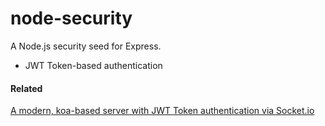 # node-security

A Node.js security seed for Express. 

* JWT Token-based authentication


#### Related

[A modern, koa-based server with JWT Token authentication via Socket.io](https://github.com/goreRatzete/pure-server)
